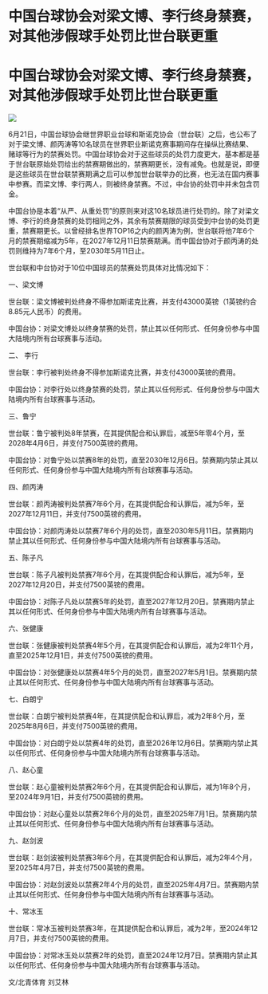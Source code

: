 # 中国台球协会对梁文博、李行终身禁赛，对其他涉假球手处罚比世台联更重

# 中国台球协会对梁文博、李行终身禁赛，对其他涉假球手处罚比世台联更重

![](https://inews.gtimg.com/news_bt/Oq_cZxdeCyeBNs7i8AGSIIBFVpCPAx8_cEaPCYZj4fWYkAA/1000)

6月21日，中国台球协会继世界职业台球和斯诺克协会（世台联）之后，也公布了对于梁文博、颜丙涛等10名球员在世界职业斯诺克赛事期间存在操纵比赛结果、赌球等行为的禁赛处罚。中国台球协会对于这些球员的处罚力度更大，基本都是基于世台联原始处罚给出的禁赛期做出的，禁赛期更长，没有减免。也就是说，即便是这些球员在世台联禁赛期满之后可以参加世台联举办的比赛，也无法在国内赛事中参赛。而梁文博、李行两人，则被终身禁赛。不过，中台协的处罚中并未包含罚金。

中国台协是本着“从严、从重处罚”的原则来对这10名球员进行处罚的。除了对梁文博、李行的终身禁赛的处罚相同之外，其余有禁赛期限的球员受到中台协的处罚更重，禁赛期更长。以曾经排名世界TOP16之内的颜丙涛为例，世台联将他7年6个月的禁赛期缩减为5年，在2027年12月11日禁赛期满。而中国台协对于颜丙涛的处罚则维持为7年6个月，至2030年5月11日止。

世台联和中台协对于10位中国球员的禁赛处罚具体对比情况如下：

一、梁文博

世台联：梁文博被判处终身不得参加斯诺克比赛，并支付43000英镑（1英镑约合8.85元人民币）的费用。

中国台协：对梁文博处以终身禁赛的处罚，禁止其以任何形式、任何身份参与中国大陆境内所有台球赛事与活动。

二、 李行

世台联：李行被判处终身不得参加斯诺克比赛，并支付43000英镑的费用。

中国台协：对李行处以终身禁赛的处罚，禁止其以任何形式、任何身份参与中国大陆境内所有台球赛事与活动。

三、鲁宁

世台联：鲁宁被判处8年禁赛，在其提供配合和认罪后，减至5年零4个月，至2028年4月6日，并支付7500英镑的费用。

中国台协：对鲁宁处以禁赛8年的处罚，直至2030年12月6日。禁赛期内禁止其以任何形式、任何身份参与中国大陆境内所有台球赛事与活动。

四、颜丙涛

世台联：颜丙涛被判处禁赛7年6个月，在其提供配合和认罪后，减为5年，至2027年12月11日，并支付7500英镑的费用。

中国台协：对颜丙涛处以禁赛7年6个月的处罚，直至2030年5月11日。禁赛期内禁止其以任何形式、任何身份参与中国大陆境内所有台球赛事与活动。

五、陈子凡

世台联：陈子凡被判处禁赛7年6个月，在其提供配合和认罪后，减为5年，至2027年12月20日，并支付7500英镑的费用。

中国台协：对陈子凡处以禁赛5年的处罚，直至2027年12月20日。禁赛期内禁止其以任何形式、任何身份参与中国大陆境内所有台球赛事与活动。

六、张健康

世台联：张健康被判处禁赛4年5个月，在其提供配合和认罪后，减为2年11个月，直至2025年12月1日，并支付7500英镑的费用。

中国台协：对张健康处以禁赛4年5个月的处罚，直至2027年5月1日。禁赛期内禁止其以任何形式、任何身份参与中国大陆境内所有台球赛事与活动。

七、白朗宁

世台联：白朗宁被判处禁赛4年，在其提供配合和认罪后，减为2年8个月，至2025年8月6日，并支付7500英镑的费用。

中国台协：对白朗宁处以禁赛4年的处罚，直至2026年12月6日。禁赛期内禁止其以任何形式、任何身份参与中国大陆境内所有台球赛事与活动。

八、赵心童

世台联：赵心童被判处禁赛2年6个月，在其提供配合和认罪后，减为1年8个月，至2024年9月1日，并支付7500英镑的费用。

中国台协：对赵心童处以禁赛2年6个月的处罚，直至2025年7月1日。禁赛期内禁止其以任何形式、任何身份参与中国大陆境内所有台球赛事与活动。

九、赵剑波

世台联：赵剑波被判处禁赛3年6个月，在其提供配合和认罪后，减为2年4个月，至2025年4月7日，并支付7500英镑的费用。

中国台协：对赵剑波处以禁赛2年4个月的处罚，直至2025年4月7日。禁赛期内禁止其以任何形式、任何身份参与中国大陆境内所有台球赛事与活动。

十、常冰玉

世台联：常冰玉被判处禁赛3年，在其提供配合和认罪后，减为2年，至2024年12月7日，并支付7500英镑的费用。

中国台协：对常冰玉处以禁赛2年的处罚，直至2024年12月7日。禁赛期内禁止其以任何形式、任何身份参与中国大陆境内所有台球赛事与活动。

文/北青体育 刘艾林

